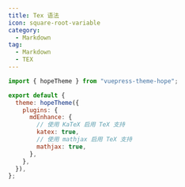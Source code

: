 ```yaml
---
title: Tex 语法
icon: square-root-variable
category:
  - Markdown
tag:
  - Markdown
  - TEX
---
```


<!-- @include: @md-enhance/zh/guide/grammar/tex.md#before -->

```js {8,10} title=".vuepress/config.js"
import { hopeTheme } from "vuepress-theme-hope";

export default {
  theme: hopeTheme({
    plugins: {
      mdEnhance: {
        // 使用 KaTeX 启用 TeX 支持
        katex: true,
        // 使用 mathjax 启用 TeX 支持
        mathjax: true,
      },
    },
  }),
};
```

<!-- @include: @md-enhance/zh/guide/grammar/tex.md#after -->
